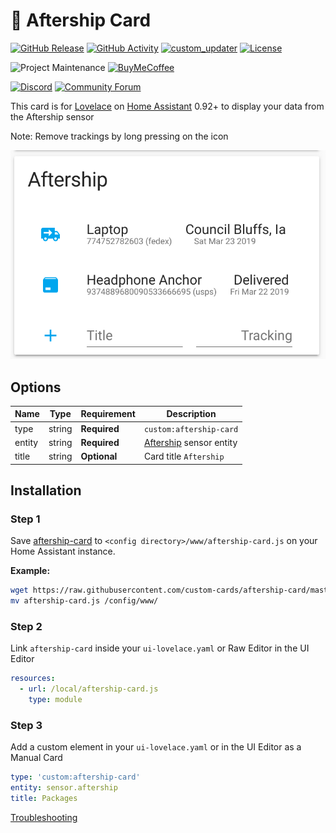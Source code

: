 # 🍻 Aftership Card

[![GitHub Release][releases-shield]][releases]
[![GitHub Activity][commits-shield]][commits]
[![custom_updater][customupdaterbadge]][customupdater]
[![License][license-shield]](LICENSE.md)

![Project Maintenance][maintenance-shield]
[![BuyMeCoffee][buymecoffeebadge]][buymecoffee]

[![Discord][discord-shield]][discord]
[![Community Forum][forum-shield]][forum]

This card is for [Lovelace](https://www.home-assistant.io/lovelace) on [Home Assistant](https://www.home-assistant.io/) 0.92+ to display your data from the Aftership sensor

Note: Remove trackings by long pressing on the icon

![example](example.png)

## Options

| Name | Type | Requirement | Description
| ---- | ---- | ------- | -----------
| type | string | **Required** | `custom:aftership-card`
| entity | string | **Required** | [Aftership](https://www.home-assistant.io/components/sensor.aftership/) sensor entity
| title | string | **Optional** | Card title `Aftership`

## Installation

### Step 1

Save [aftership-card](https://github.com/custom-cards/aftership-card/raw/master/dist/aftership-card.js) to `<config directory>/www/aftership-card.js` on your Home Assistant instance.

**Example:**

```bash
wget https://raw.githubusercontent.com/custom-cards/aftership-card/master/dist/aftership-card.js
mv aftership-card.js /config/www/
```

### Step 2

Link `aftership-card` inside your `ui-lovelace.yaml` or Raw Editor in the UI Editor

```yaml
resources:
  - url: /local/aftership-card.js
    type: module
```

### Step 3

Add a custom element in your `ui-lovelace.yaml` or in the UI Editor as a Manual Card

```yaml
type: 'custom:aftership-card'
entity: sensor.aftership
title: Packages
```

[Troubleshooting](https://github.com/thomasloven/hass-config/wiki/Lovelace-Plugins)

[buymecoffee]: https://www.buymeacoffee.com/iantrich
[buymecoffeebadge]: https://img.shields.io/badge/buy%20me%20a%20coffee-donate-blue.svg?style=for-the-badge
[commits-shield]: https://img.shields.io/github/commit-activity/y/custom-cards/aftership-card.svg?style=for-the-badge
[commits]: https://github.com/custom-cards/aftership-card/commits/master
[customupdater]: https://github.com/custom-components/custom_updater
[customupdaterbadge]: https://img.shields.io/badge/custom__updater-true-success.svg?style=for-the-badge
[discord]: https://discord.gg/Qa5fW2R
[discord-shield]: https://img.shields.io/discord/330944238910963714.svg?style=for-the-badge
[forum-shield]: https://img.shields.io/badge/community-forum-brightgreen.svg?style=for-the-badge
[forum]: https://community.home-assistant.io
[license-shield]: https://img.shields.io/github/license/custom-cards/aftership-card.svg?style=for-the-badge
[maintenance-shield]: https://img.shields.io/badge/maintainer-Ian%20Richardson%20%40iantrich-blue.svg?style=for-the-badge
[releases-shield]: https://img.shields.io/github/release/custom-cards/aftership-card.svg?style=for-the-badge
[releases]: https://github.com/custom-cards/aftership-card/releases
